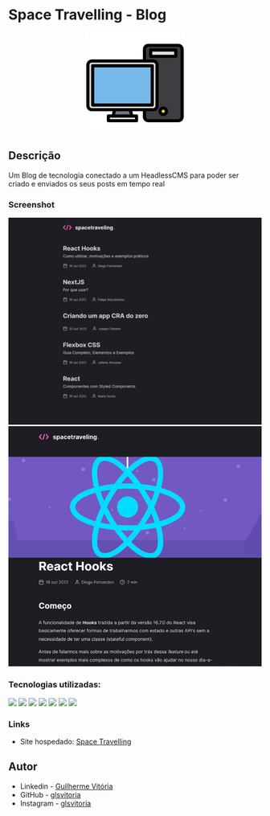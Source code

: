 # Space Travelling - Blog

<p align="center">
  <img src="./public/computer.png" width="200px" height="200px"/></p>
<p align="center">

## Descrição

Um Blog de tecnologia conectado a um HeadlessCMS para poder ser criado e enviados os seus posts em tempo real

### Screenshot
![](./public/Home.png)
![](./public/Post.png)

### Tecnologias utilizadas:

[<img src="https://img.shields.io/badge/React-61DAFB.svg?style=for-the-badge&logo=React&logoColor=black" />](https://github.com/glsvitoria)
[<img src="https://img.shields.io/badge/Next.js-000000.svg?style=for-the-badge&logo=nextdotjs&logoColor=white" />](https://github.com/glsvitoria)
[<img src="https://img.shields.io/badge/TypeScript-3178C6.svg?style=for-the-badge&logo=TypeScript&logoColor=white" />](https://github.com/glsvitoria)
[<img src="https://img.shields.io/badge/Sass-CC6699.svg?style=for-the-badge&logo=Sass&logoColor=white" />](https://github.com/glsvitoria)
[<img src="https://img.shields.io/badge/Prismic-5163BA.svg?style=for-the-badge&logo=Prismic&logoColor=white" />](https://github.com/glsvitoria)
[<img src="https://img.shields.io/badge/Prismic-5163BA.svg?style=for-the-badge&logo=Prismic&logoColor=white" />](https://github.com/glsvitoria)
[<img src="https://img.shields.io/badge/Jest-C21325.svg?style=for-the-badge&logo=Jest&logoColor=white" />](https://github.com/glsvitoria)

### Links

-  Site hospedado: [Space Travelling](https://ignite-reactjs-ifom.vercel.app/)

## Autor

-  Linkedin - [Guilherme Vitória](https://www.linkedin.com/in/glsvitoria/)
-  GitHub - [glsvitoria](https://github.com/glsvitoria)
-  Instagram - [glsvitoria](https://www.instagram.com/glsvitoria/)